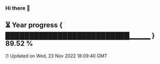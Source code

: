 ### Hi there 👋
⏳ Year progress { ██████████████████████████▁▁▁▁ } 89.52 %
---
⏰ Updated on Wed, 23 Nov 2022 18:09:40 GMT

